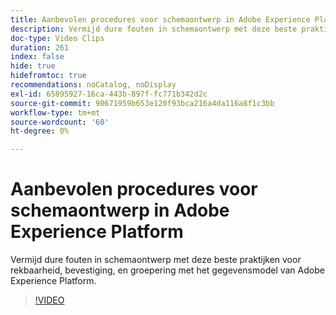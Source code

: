 ```yaml
---
title: Aanbevolen procedures voor schemaontwerp in Adobe Experience Platform
description: Vermijd dure fouten in schemaontwerp met deze beste praktijken voor rekbaarheid, bevestiging, en groepering met het gegevensmodel van Adobe Experience Platform.
doc-type: Video Clips
duration: 261
index: false
hide: true
hidefromtoc: true
recommendations: noCatalog, noDisplay
exl-id: 65895927-16ca-443b-897f-fc771b342d2c
source-git-commit: 90671959b653e120f93bca216a4da116a8f1c3bb
workflow-type: tm+mt
source-wordcount: '60'
ht-degree: 0%

---
```


# Aanbevolen procedures voor schemaontwerp in Adobe Experience Platform

Vermijd dure fouten in schemaontwerp met deze beste praktijken voor rekbaarheid, bevestiging, en groepering met het gegevensmodel van Adobe Experience Platform.

<!-- 72_S655_3442541_260_best-practices-for-schema-design-in-adobe-experience-platform -->
>[!VIDEO](https://video.tv.adobe.com/v/3458268/?learn=on&enablevpops=true)

